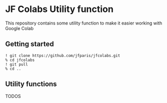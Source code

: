 # JF Colabs Utility function

This repository contains some utility function to make it easier working with Google Colab

## Getting started
```% cd /content
! git clone https://github.com/jfparis/jfcolabs.git
% cd jfcolabs
! git pull
% cd ..
```

## Utility functions

TODOS
